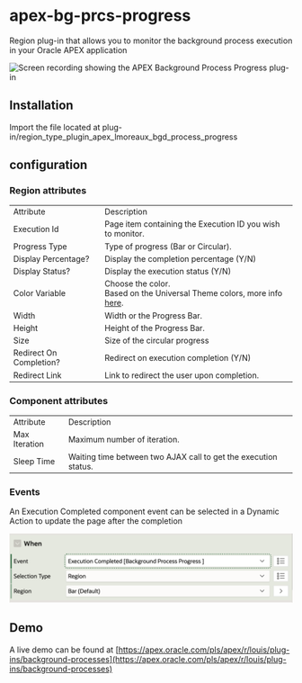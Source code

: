 # apex-bg-prcs-progress
Region plug-in that allows you to monitor the background process execution in your Oracle APEX application

<img alt="Screen recording showing the APEX Background Process Progress plug-in" src="https://github.com/LouisMoreaux/apex-bg-prcs-progress/blob/main/assets/apex-bg-prcs-progress.gif?raw=true" ></img>

## Installation
Import the file located at plug-in/region_type_plugin_apex_lmoreaux_bgd_process_progress

## configuration
### Region attributes
<table>
<tr>
<td> Attribute </td> <td> Description </td>
</tr>
<tr>
<td> Execution Id </td>
<td> Page item containing the Execution ID you wish to monitor.</td>
</tr>
<tr>
<td> Progress Type </td>
<td> Type of progress (Bar or Circular). </td>
</tr>
<tr>
<td> Display Percentage? </td>
<td> Display the completion percentage (Y/N) </td>
</tr>
<tr>
<td> Display Status? </td>
<td> Display the execution status (Y/N) </td>
</tr>
<tr>
<td> Color Variable </td>
<td> Choose the color.<br>Based on the Universal Theme colors, more info <a href="https://apex.oracle.com/pls/apex/r/apex_pm/ut/color-and-status-modifiers">here</a>. </td>
</tr>
<tr>
<td> Width </td>
<td> Width or the Progress Bar. </td>
</tr>
<tr>
<td> Height </td>
<td> Height of the Progress Bar. </td>
</tr>
<tr>
<td> Size </td>
<td> Size of the circular progress </td>
</tr>
<tr>
<td> Redirect On Completion? </td>
<td> Redirect on execution completion (Y/N) </td>
</tr>
<tr>
<td> Redirect Link </td>
<td> Link to redirect the user upon completion. </td>
</tr>
</table>

### Component attributes
<table>
<tr>
<td> Attribute </td> <td> Description </td>
</tr>
<tr>
<td> Max Iteration </td>
<td> Maximum number of iteration.</td>
</tr>
<tr>
<td> Sleep Time </td>
<td> Waiting time between two AJAX call to get the execution status. </td>
</tr>
<tr>
</table>

### Events
An Execution Completed component event can be selected in a Dynamic Action to update the page after the completion

<img alt="Screenshot showing the Execution Completed event" src="https://github.com/LouisMoreaux/apex-bg-prcs-progress/blob/main/assets/execution-completed-event.png?raw=true" ></img>


## Demo
A live demo can be found at [https://apex.oracle.com/pls/apex/r/louis/plug-ins/background-processes](https://apex.oracle.com/pls/apex/r/louis/plug-ins/background-processes)
